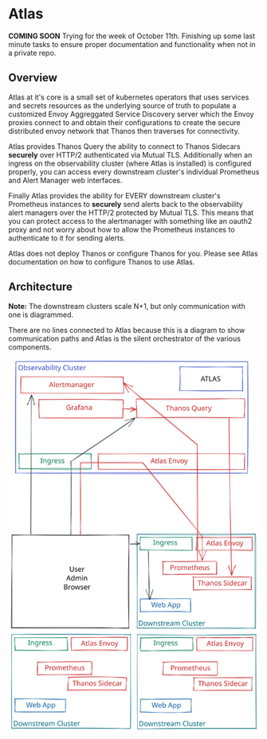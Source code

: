 # Atlas

**COMING SOON** Trying for the week of October 11th. Finishing up some last minute tasks to ensure proper documentation and functionality when not in a private repo.

## Overview

Atlas at it's core is a small set of kubernetes operators that uses services and secrets resources as the underlying source of truth to populate a customized Envoy Aggreggated Service Discovery server which the Envoy proxies connect to and obtain their configurations to create the secure distributed envoy network that Thanos then traverses for connectivity.

Atlas provides Thanos Query the ability to connect to Thanos Sidecars **securely** over HTTP/2 authenticated via Mutual TLS. Additionally when an ingress on the observability cluster (where Atlas is installed) is configured properly, you can access every downstream cluster's individual Prometheus and Alert Manager web interfaces.

Finally Atlas provides the ability for EVERY downstream cluster's Prometheus instances to **securely** send alerts back to the observability alert managers over the HTTP/2 protected by Mutual TLS. This means that you can protect access to the alertmanager with something like an oauth2 proxy and not worry about how to allow the Prometheus instances to authenticate to it for sending alerts.

Atlas does not deploy Thanos or configure Thanos for you. Please see Atlas documentation on how to configure Thanos to use Atlas.

## Architecture

**Note:** The downstream clusters scale N+1, but only communication with one is diagrammed.

There are no lines connected to Atlas because this is a diagram to show communication paths and Atlas is the silent orchestrator of the various components.

![Atlas Architecture](./resources/atlas-architecture.svg)
